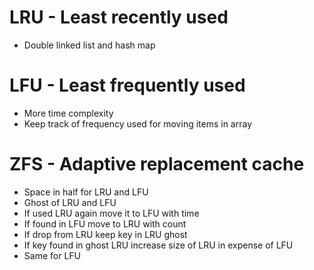 # LRU - Least recently used
- Double linked list and hash map

# LFU - Least frequently used
- More time complexity
- Keep track of frequency used for moving items in array

# ZFS - Adaptive replacement cache
- Space in half for LRU and LFU
- Ghost of LRU and LFU
- If used LRU again move it to LFU with time
- If found in LFU move to LRU with count
- If drop from LRU keep key in LRU ghost
- If key found in ghost LRU increase size of LRU in expense of LFU
- Same for LFU
